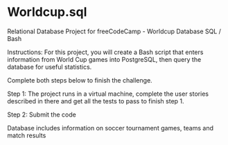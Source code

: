 # Worldcup.sql
Relational Database Project for freeCodeCamp - Worldcup Database SQL / Bash

Instructions: For this project, you will create a Bash script that enters information from World Cup games into PostgreSQL, then query the database for useful statistics.

Complete both steps below to finish the challenge.

Step 1: The project runs in a virtual machine, complete the user stories described in there and get all the tests to pass to finish step 1.

Step 2: Submit the code

Database includes information on soccer tournament games, teams and match results
